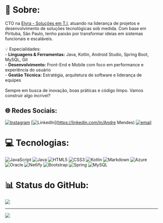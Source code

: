 # 💫 Sobre:
CTO na [Elvra - Soluções em T.I](http://www.elvrati.com.br), atuando na liderança de projetos e desenvolvimento de soluções tecnológicas sob medida. Com base em Pirituba, São Paulo, tenho paixão por transformar ideias em sistemas funcionais e escaláveis.<br><br>💡 Especialidades:<br>- **Linguagens & Ferramentas:** Java, Kotlin, Android Studio, Spring Boot, MySQL, Git<br>- **Desenvolvimento:** Front-End e Mobile com foco em performance e experiência do usuário<br>- **Gestão Técnica:** Estratégia, arquitetura de software e liderança de equipes<br><br>Sempre em busca de inovação, boas práticas e código limpo. Vamos construir algo incrível?<br>


## 🌐 Redes Sociais:
[![Instagram](https://img.shields.io/badge/Instagram-%23E4405F.svg?logo=Instagram&logoColor=white)](https://instagram.com/gondek__) [![LinkedIn](https://img.shields.io/badge/LinkedIn-%230077B5.svg?logo=linkedin&logoColor=white)](https://linkedin.com/in/Andre Mendes) [![email](https://img.shields.io/badge/Email-D14836?logo=gmail&logoColor=white)](mailto:andregondek@elvrati.com.br) 

# 💻 Tecnologias:
![JavaScript](https://img.shields.io/badge/javascript-%23323330.svg?style=flat&logo=javascript&logoColor=%23F7DF1E) ![Java](https://img.shields.io/badge/java-%23ED8B00.svg?style=flat&logo=openjdk&logoColor=white) ![HTML5](https://img.shields.io/badge/html5-%23E34F26.svg?style=flat&logo=html5&logoColor=white) ![CSS3](https://img.shields.io/badge/css3-%231572B6.svg?style=flat&logo=css3&logoColor=white) ![Kotlin](https://img.shields.io/badge/kotlin-%237F52FF.svg?style=flat&logo=kotlin&logoColor=white) ![Markdown](https://img.shields.io/badge/markdown-%23000000.svg?style=flat&logo=markdown&logoColor=white) ![Azure](https://img.shields.io/badge/azure-%230072C6.svg?style=flat&logo=microsoftazure&logoColor=white) ![Oracle](https://img.shields.io/badge/Oracle-F80000?style=flat&logo=oracle&logoColor=white) ![Netlify](https://img.shields.io/badge/netlify-%23000000.svg?style=flat&logo=netlify&logoColor=#00C7B7) ![Bootstrap](https://img.shields.io/badge/bootstrap-%238511FA.svg?style=flat&logo=bootstrap&logoColor=white) ![Spring](https://img.shields.io/badge/spring-%236DB33F.svg?style=flat&logo=spring&logoColor=white) ![MySQL](https://img.shields.io/badge/mysql-4479A1.svg?style=flat&logo=mysql&logoColor=white)
# 📊 Status do GitHub:
![](https://github-readme-stats.vercel.app/api/top-langs/?username=andre0gondek&theme=shadow_red&hide_border=false&include_all_commits=true&count_private=true&layout=compact)

---
[![](https://visitcount.itsvg.in/api?id=andre0gondek&icon=3&color=4)](https://visitcount.itsvg.in)
